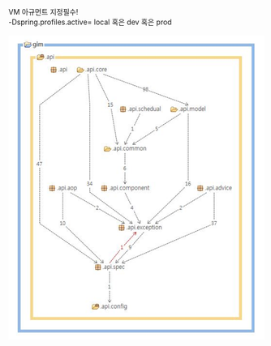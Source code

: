 VM 아규먼트 지정필수!<br/>
 -Dspring.profiles.active= local 혹은 dev 혹은 prod<br/>
<br/>
![api](./src/main/webapp/resources/img/gim_api.JPG)<br/>
<br/>
